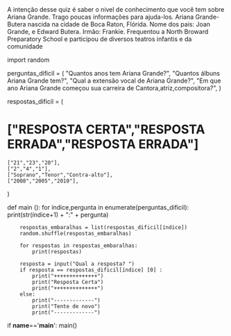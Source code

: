 <html>
<head>
<title>Tudo sobre Ariana Grande</title>
</head>
<body>A intenção desse quiz é saber o nivel de conhecimento que você tem sobre Ariana Grande. Trago poucas informações para ajuda-los. 
Ariana Grande-Butera nascida na cidade de Boca Raton, Flórida. Nome dos pais: Joan Grande, e Edward Butera. Irmão: Frankie. Frequentou a North Broward Preparatory School e participou de diversos teatros infantis e da comunidade
  
</body>





import random

perguntas_dificil = (
    "Quantos anos tem Ariana Grande?",
    "Quantos álbuns Ariana Grande tem?",
    "Qual a extensão vocal de Ariana Grande?",
    "Em que ano Ariana Grande começou sua carreira de Cantora,atriz,compositora?",
)

respostas_dificil = (
# ["RESPOSTA CERTA","RESPOSTA ERRADA","RESPOSTA ERRADA"]
    ["21","23","20"],
    ["2","4","1"],
    ["Soprano","Tenor","Contra-alto"],
    ["2008","2005","2010"],
)

def main ():
    for índice,pergunta in enumerate(perguntas_dificil):
        print(str(índice+1) + ":" + pergunta)

        respostas_embaralhas = list(respostas_dificil[índice])
        random.shuffle(respostas_embaralhas)

        for respostas in respostas_embaralhas:
            print(respostas)

        resposta = input("Qual a resposta? ")
        if resposta == respostas_dificil[índice] [0] :
            print("++++++++++++++")
            print("Resposta Certa")
            print("++++++++++++++")
        else:
            print("-------------")
            print("Tente de novo")
            print("-------------")

if __name__=='__main__':
     main()
